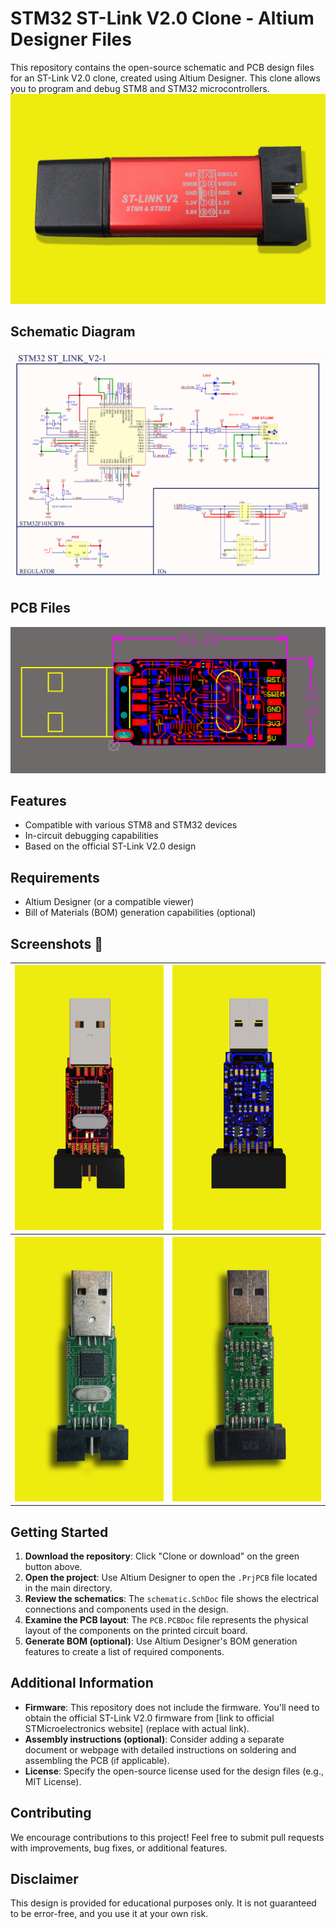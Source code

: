# STM32 ST-Link V2.0 Clone - Altium Designer Files

This repository contains the open-source schematic and PCB design files for an ST-Link V2.0 clone, created using Altium Designer. This clone allows you to program and debug STM8 and STM32 microcontrollers.
![Schematic Diagram](https://github.com/yasir-shahzad/STM32-ST-Link-V2.0-Programmer/blob/master/images/Final_ST-LINK_V2-0.png)


## Schematic Diagram
![Schematic Diagram](https://github.com/yasir-shahzad/STM32-ST-Link-V2.0-Programmer/blob/master/images/Schematic.png)

## PCB Files
![PCB Board](https://github.com/yasir-shahzad/STM32-ST-Link-V2.0-Programmer/blob/master/images/PCB.png)

## Features

- Compatible with various STM8 and STM32 devices
- In-circuit debugging capabilities
- Based on the official ST-Link V2.0 design

## Requirements

- Altium Designer (or a compatible viewer)
- Bill of Materials (BOM) generation capabilities (optional)

## Screenshots :eyes:

<table>
  <tr>
    <th>
        <a href="images/Top3D.png" target="_blank">
        <img src='images/Top3D.png' width='400px' alt='image missing' /> </a>
    </th>
    <th>
        <a href="images/Bottom3D.png" target="_blank">
        <img src='images/Bottom3D.png' width='400px' alt='image missing' /> </a>
    </th>
     </tr>
     <tr>
    <th>
        <a href="images/Top_Layout.png" target="_blank">
        <img src='images/Top_Layout.png' width='400px' alt='image missing' /> </a>
    </th>
    <th>
        <a href="images/Bottom_Layout.png" target="_blank">
        <img src='images/Bottom_Layout.png' width='400px' alt='image missing' /> </a>
    </th>
  </tr>
</table>

## Getting Started

1. **Download the repository**: Click "Clone or download" on the green button above.
2. **Open the project**: Use Altium Designer to open the `.PrjPCB` file located in the main directory.
3. **Review the schematics**: The `schematic.SchDoc` file shows the electrical connections and components used in the design.
4. **Examine the PCB layout**: The `PCB.PCBDoc` file represents the physical layout of the components on the printed circuit board.
5. **Generate BOM (optional)**: Use Altium Designer's BOM generation features to create a list of required components.

## Additional Information

- **Firmware**: This repository does not include the firmware. You'll need to obtain the official ST-Link V2.0 firmware from [link to official STMicroelectronics website] (replace with actual link).
- **Assembly instructions (optional)**: Consider adding a separate document or webpage with detailed instructions on soldering and assembling the PCB (if applicable).
- **License**: Specify the open-source license used for the design files (e.g., MIT License).

## Contributing

We encourage contributions to this project! Feel free to submit pull requests with improvements, bug fixes, or additional features.

## Disclaimer

This design is provided for educational purposes only. It is not guaranteed to be error-free, and you use it at your own risk.
